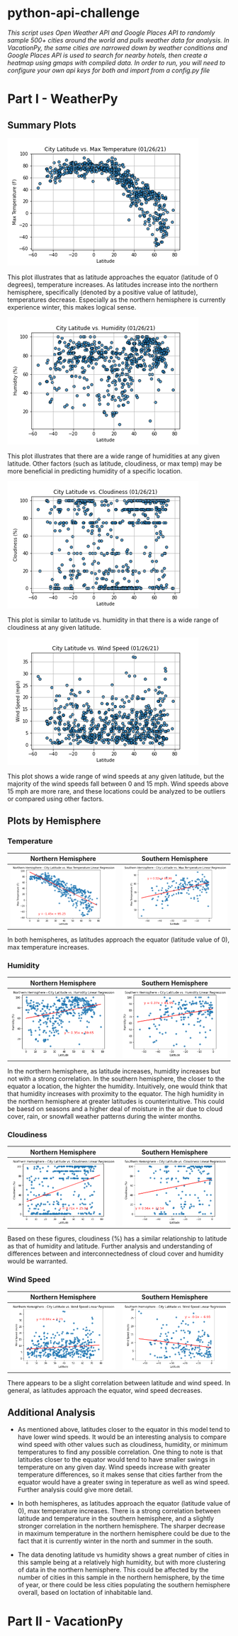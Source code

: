 # python-api-challenge
*This script uses Open Weather API and Google Places API to randomly sample 500+ cities around the world and pulls weather data for analysis. In VacationPy, the same cities are narrowed down by weather conditions and Google Places API is used to search for nearby hotels, then create a heatmap using gmaps with compiled data.*
*In order to run, you will need to configure your own api keys for both and import from a config.py file*

# Part I - WeatherPy 
## Summary Plots
![lat_vs_temp_chart.png](output_data/lat_vs_temp_chart.png?raw=true "Title")

This plot illustrates that as latitude approaches the equator (latitude of 0 degrees), temperature increases. As latitudes increase into the northern hemisphere, specifically (denoted by a positive value of latitude), temperatures decrease. Especially as the northern hemisphere is currently experience winter, this makes logical sense. 


![lat_vs_humidity_chart.png](output_data/lat_vs_humidity_chart.png?raw=true "Title")

This plot illustrates that there are a wide range of humidities at any given latitude. Other factors (such as latitude, cloudiness, or max temp) may be more beneficial in predicting humidity of a specific location. 

![lat_vs_cloud_chart.png](output_data/lat_vs_cloud_chart.png?raw=true "Title")

This plot is similar to latitude vs. humidity in that there is a wide range of cloudiness at any given latitude.

![lat_vs_wind_chart.png](output_data/lat_vs_wind_chart.png?raw=true "Title")

This plot shows a wide range of wind speeds at any given latitude, but the majority of the wind speeds fall between 0 and 15 mph. Wind speeds above 15 mph are more rare, and these locations could be analyzed to be outliers or compared using other factors. 

## Plots by Hemisphere

### Temperature
| Northern Hemisphere | Southern Hemisphere |
| ------------------- | ------------------- |
| ![north_lat_temp_regression.png](output_data/north_lat_temp_regression.png?raw=true "Title") | ![south_lat_temp_regression.png](output_data/south_lat_temp_regression.png?raw=true "Title")|
 
 In both hemispheres, as latitudes approach the equator (latitude value of 0), max temperature increases.

### Humidity
| Northern Hemisphere | Southern Hemisphere |
| ------------------- | ------------------- |
| ![north_lat_hum_regression.png](output_data/north_lat_hum_regression.png?raw=true "Title") | ![south_lat_hum_regression.png](output_data/south_lat_hum_regression.png?raw=true "Title")|

In the northern hemisphere, as latitude increases, humidity increases but not with a strong correlation. In the southern hemisphere, the closer to the equator a location, the highter the humidity. Intuitively, one would think that that humidity increases with proximity to the equator. The high humidity in the northern hemisphere at greater latitudes is counterintuitive. This could be baesd on seasons and a higher deal of moisture in the air due to cloud cover, rain, or snowfall weather patterns during the winter months.

### Cloudiness
| Northern Hemisphere | Southern Hemisphere |
| ------------------- | ------------------- |
| ![north_lat_cloud_regression.png](output_data/north_lat_cloud_regression.png?raw=true "Title") | ![south_lat_cloud_regression.png](output_data/south_lat_cloud_regression.png?raw=true "Title")|

Based on these figures, cloudiness (%) has a similar relationship to latitude as that of humidity and latitude. Further analysis and understanding of differences between and interconnectedness of cloud cover and humidity would be warranted. 

### Wind Speed
| Northern Hemisphere | Southern Hemisphere |
| ------------------- | ------------------- |
| ![north_lat_wind_regression.png](output_data/north_lat_wind_regression.png?raw=true "Title") | ![south_lat_wind_regression.png](output_data/south_lat_wind_regression.png?raw=true "Title")|

There appears to be a slight correlation between latitude and wind speed. In general, as latitudes approach the equator, wind speed decreases. 



## Additional Analysis

* As mentioned above, latitudes closer to the equator in this model tend to have lower wind speeds. It would be an interesting analysis to compare wind speed with other values such as cloudiness, humidity, or minimum temperatures to find any possible correlation. One thing to note is that latitudes closer to the equator would tend to have smaller swings in temperature on any given day. Wind speeds increase with greater temperature differences, so it makes sense that cities farther from the equator would have a greater swing in teperature as well as wind speed. Further analysis could give more detail. 

* In both hemispheres, as latitudes approach the equator (latitude value of 0), max temperature increases. There is a strong correlation between latitude and temperature in the southern hemisphere, and a slightly stronger correlation in the northern hemisphere. The sharper decrease in maximum temperature in the northern hemisphere could be due to the fact that it is currently winter in the north and summer in the south. 

* The data denoting latitude vs humidity shows a great number of cities in this sample being at a relatively high humidity, but with more clustering of data in the northern hemisphere. This could be affected by the number of cities in this sample in the northern hemisphere, by the time of year, or there could be less cities populating the southern hemisphere overall, based on loctation of inhabitable land. 

# Part II - VacationPy 
